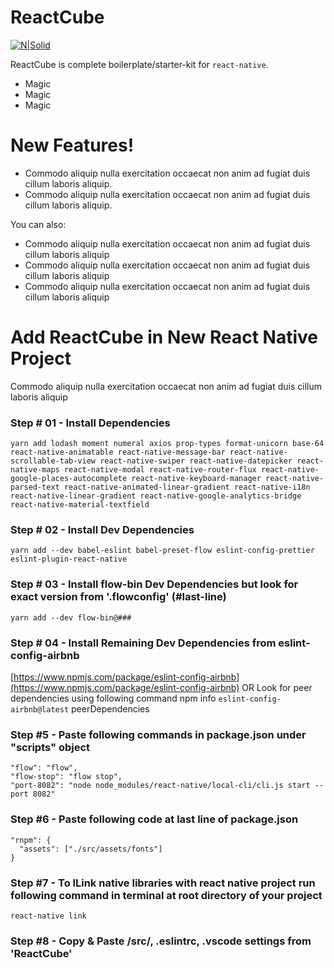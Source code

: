 # ReactCube

[![N|Solid](https://cldup.com/dTxpPi9lDf.thumb.png)](https://nodesource.com/products/nsolid)

ReactCube is complete boilerplate/starter-kit for `react-native`.

  - Magic
  - Magic
  - Magic

# New Features!

  - Commodo aliquip nulla exercitation occaecat non anim ad fugiat duis cillum laboris aliquip.
  - Commodo aliquip nulla exercitation occaecat non anim ad fugiat duis cillum laboris aliquip.


You can also:
  - Commodo aliquip nulla exercitation occaecat non anim ad fugiat duis cillum laboris aliquip
  - Commodo aliquip nulla exercitation occaecat non anim ad fugiat duis cillum laboris aliquip
  - Commodo aliquip nulla exercitation occaecat non anim ad fugiat duis cillum laboris aliquip
  
# Add ReactCube in New React Native Project

Commodo aliquip nulla exercitation occaecat non anim ad fugiat duis cillum laboris aliquip

### Step # 01 - Install Dependencies

```
yarn add lodash moment numeral axios prop-types format-unicorn base-64 react-native-animatable react-native-message-bar react-native-scrollable-tab-view react-native-swiper react-native-datepicker react-native-maps react-native-modal react-native-router-flux react-native-google-places-autocomplete react-native-keyboard-manager react-native-parsed-text react-native-animated-linear-gradient react-native-i18n react-native-linear-gradient react-native-google-analytics-bridge react-native-material-textfield
```

### Step # 02 - Install Dev Dependencies

```
yarn add --dev babel-eslint babel-preset-flow eslint-config-prettier eslint-plugin-react-native
```

### Step # 03 - Install flow-bin Dev Dependencies but look for exact version from '.flowconfig' (#last-line)

```
yarn add --dev flow-bin@###
```

### Step # 04 - Install Remaining Dev Dependencies from eslint-config-airbnb

[https://www.npmjs.com/package/eslint-config-airbnb](https://www.npmjs.com/package/eslint-config-airbnb)
OR
Look for peer dependencies using following command
npm info `eslint-config-airbnb@latest` peerDependencies

### Step #5 - Paste following commands in package.json under "scripts" object

```
"flow": "flow",
"flow-stop": "flow stop",
"port-8082": "node node_modules/react-native/local-cli/cli.js start --port 8082"
```

### Step #6 - Paste following code at last line of package.json

```
"rnpm": {
  "assets": ["./src/assets/fonts"]
}
```

### Step #7 - To lLink native libraries with react native project run following command in terminal at root directory of your project

```
react-native link
```

### Step #8 - Copy & Paste /src/, .eslintrc, .vscode settings from 'ReactCube'